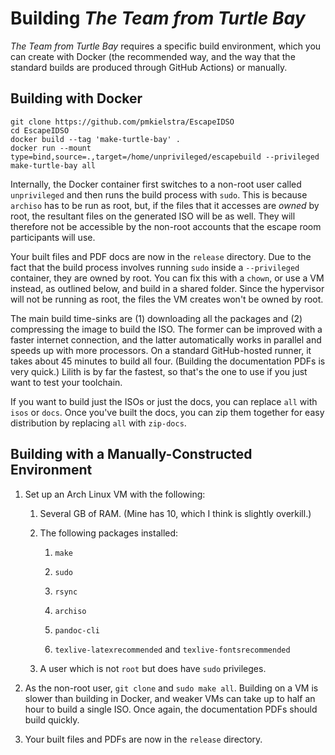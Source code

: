 # Building _The Team from Turtle Bay_

_The Team from Turtle Bay_ requires a specific build environment, which you can create with Docker (the recommended way, and the way that the standard builds are produced through GitHub Actions) or manually.

## Building with Docker

```
git clone https://github.com/pmkielstra/EscapeIDSO
cd EscapeIDSO
docker build --tag 'make-turtle-bay' .
docker run --mount type=bind,source=.,target=/home/unprivileged/escapebuild --privileged make-turtle-bay all
```

Internally, the Docker container first switches to a non-root user called `unprivileged` and then runs the build process with `sudo`.  This is because `archiso` has to be run as root, but, if the files that it accesses are _owned_ by root, the resultant files on the generated ISO will be as well.  They will therefore not be accessible by the non-root accounts that the escape room participants will use.

Your built files and PDF docs are now in the `release` directory.  Due to the fact that the build process involves running `sudo` inside a `--privileged` container, they are owned by root.  You can fix this with a `chown`, or use a VM instead, as outlined below, and build in a shared folder.  Since the hypervisor will not be running as root, the files the VM creates won't be owned by root.

The main build time-sinks are (1) downloading all the packages and (2) compressing the image to build the ISO.  The former can be improved with a faster internet connection, and the latter automatically works in parallel and speeds up with more processors.  On a standard GitHub-hosted runner, it takes about 45 minutes to build all four.  (Building the documentation PDFs is very quick.)  Lilith is by far the fastest, so that's the one to use if you just want to test your toolchain.

If you want to build just the ISOs or just the docs, you can replace `all` with `isos` or `docs`.  Once you've built the docs, you can zip them together for easy distribution by replacing `all` with `zip-docs`.

## Building with a Manually-Constructed Environment

1. Set up an Arch Linux VM with the following:
   
   1. Several GB of RAM.  (Mine has 10, which I think is slightly overkill.)
   
   2. The following packages installed:
      
      1. `make`
      
      2. `sudo`
      
      3. `rsync`
      
      4. `archiso`
      
      5. `pandoc-cli`
      
      6. `texlive-latexrecommended` and `texlive-fontsrecommended`
   
   3. A user which is not `root` but does have `sudo` privileges.

2. As the non-root user, `git clone` and `sudo make all`.  Building on a VM is slower than building in Docker, and weaker VMs can take up to half an hour to build a single ISO.  Once again, the documentation PDFs should build quickly.

3. Your built files and PDFs are now in the `release` directory.
